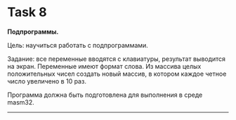 # Task 8

**Подпрограммы.**

Цель: научиться работать с подпрограммами. 

Задание: все переменные вводятся с клавиатуры, результат выводится на экран. Переменные имеют формат слова.
Из массива целых положительных чисел создать новый массив, в котором каждое четное число увеличено в 10 раз. 

Программа должна быть подготовлена для выполнения в среде masm32.

---
